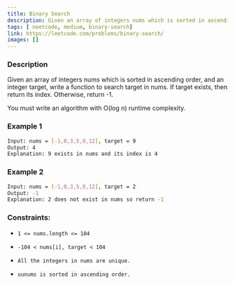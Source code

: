 ```yaml
---
title: Binary Search
description: Given an array of integers nums which is sorted in ascending order, and an integer target, write a function to search target in nums. If target exists, then return its index. Otherwise, return -1.
tags: [ neetcode, medium, binary-search]
link: https://leetcode.com/problems/binary-search/
images: []
---
```


### Description

Given an array of integers nums which is sorted in ascending order, and an integer target, write a function to search target in nums. If target exists, then return its index. Otherwise, return -1.

You must write an algorithm with O(log n) runtime complexity.

### Example 1

```bash
Input: nums = [-1,0,3,5,9,12], target = 9
Output: 4
Explanation: 9 exists in nums and its index is 4
```

### Example 2

```bash
Input: nums = [-1,0,3,5,9,12], target = 2
Output: -1
Explanation: 2 does not exist in nums so return -1
```

### Constraints:

-     1 <= nums.length <= 104
-     -104 < nums[i], target < 104
-     All the integers in nums are unique.
-     uunums is sorted in ascending order.
